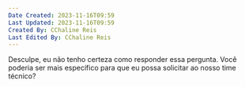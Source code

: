 ```yaml
---
Date Created: 2023-11-16T09:59
Last Updated: 2023-11-16T09:59
Created By: CChaline Reis
Last Edited By: CChaline Reis
---
```

Desculpe, eu não tenho certeza como responder essa pergunta. Você poderia ser mais específico para que eu possa solicitar ao nosso time técnico?